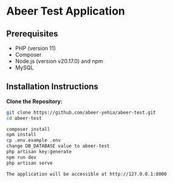 # Abeer Test Application

## Prerequisites
- PHP (version 11)
- Composer
- Node.js (version v20.17.0) and npm
- MySQL 


## Installation Instructions
  **Clone the Repository:**
   ```bash
   git clone https://github.com/abeer-yehia/abeer-test.git
   cd abeer-test
 
   composer install
   npm install
   cp .env.example .env 
   change DB_DATABASE value to abeer-test
   php artisan key:generate
   npm run dev
   php artisan serve

   The application will be accessible at http://127.0.0.1:8000